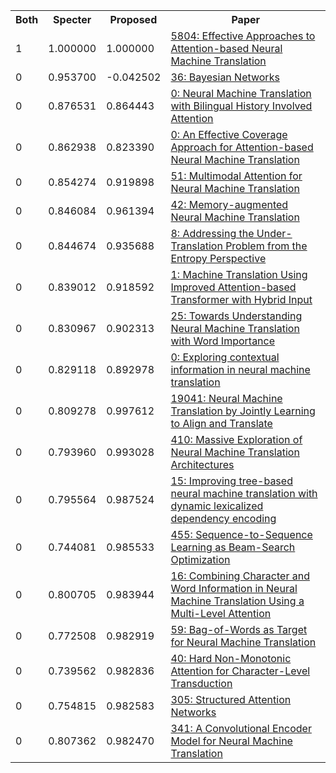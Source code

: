 <html><table><tr>
<th>Both</th>
<th>Specter</th>
<th>Proposed</th>
<th>Paper</th>
</tr>
<tr>
<td>1</td>
<td>1.000000</td>
<td>1.000000</td>
<td><a href="https://www.semanticscholar.org/paper/93499a7c7f699b6630a86fad964536f9423bb6d0">5804: Effective Approaches to Attention-based Neural Machine Translation</a></td>
</tr>
<tr>
<td>0</td>
<td>0.953700</td>
<td>-0.042502</td>
<td><a href="https://www.semanticscholar.org/paper/8a7f874060fe1da3b5e605d541f4b2039ecf39ab">36: Bayesian Networks</a></td>
</tr>
<tr>
<td>0</td>
<td>0.876531</td>
<td>0.864443</td>
<td><a href="https://www.semanticscholar.org/paper/1d95aa40663a49ba4c58c6b1cc60ed676dc437fd">0: Neural Machine Translation with Bilingual History Involved Attention</a></td>
</tr>
<tr>
<td>0</td>
<td>0.862938</td>
<td>0.823390</td>
<td><a href="https://www.semanticscholar.org/paper/3e858cc107ef38a25837fdafcef06763dbb68c5a">0: An Effective Coverage Approach for Attention-based Neural Machine Translation</a></td>
</tr>
<tr>
<td>0</td>
<td>0.854274</td>
<td>0.919898</td>
<td><a href="https://www.semanticscholar.org/paper/7876f448942e2658c3911c42b32ced10f85a4800">51: Multimodal Attention for Neural Machine Translation</a></td>
</tr>
<tr>
<td>0</td>
<td>0.846084</td>
<td>0.961394</td>
<td><a href="https://www.semanticscholar.org/paper/c6c171d2a9be192d60af7b434e4ba2fcbbad7f48">42: Memory-augmented Neural Machine Translation</a></td>
</tr>
<tr>
<td>0</td>
<td>0.844674</td>
<td>0.935688</td>
<td><a href="https://www.semanticscholar.org/paper/2f0b5f77e0851b888fde387414113d07b7e83706">8: Addressing the Under-Translation Problem from the Entropy Perspective</a></td>
</tr>
<tr>
<td>0</td>
<td>0.839012</td>
<td>0.918592</td>
<td><a href="https://www.semanticscholar.org/paper/21d3349a0fe4e6747f5241b2b87d8dccffb0bda9">1: Machine Translation Using Improved Attention-based Transformer with Hybrid Input</a></td>
</tr>
<tr>
<td>0</td>
<td>0.830967</td>
<td>0.902313</td>
<td><a href="https://www.semanticscholar.org/paper/fe090ea947cf728cdef6cb5ef00e1e4fbf94e181">25: Towards Understanding Neural Machine Translation with Word Importance</a></td>
</tr>
<tr>
<td>0</td>
<td>0.829118</td>
<td>0.892978</td>
<td><a href="https://www.semanticscholar.org/paper/12a0a79ff9b073e108ecf8741ab360631eecfa06">0: Exploring contextual information in neural machine translation</a></td>
</tr>
<tr>
<td>0</td>
<td>0.809278</td>
<td>0.997612</td>
<td><a href="https://www.semanticscholar.org/paper/fa72afa9b2cbc8f0d7b05d52548906610ffbb9c5">19041: Neural Machine Translation by Jointly Learning to Align and Translate</a></td>
</tr>
<tr>
<td>0</td>
<td>0.793960</td>
<td>0.993028</td>
<td><a href="https://www.semanticscholar.org/paper/4550a4c714920ef57d19878e31c9ebae37b049b2">410: Massive Exploration of Neural Machine Translation Architectures</a></td>
</tr>
<tr>
<td>0</td>
<td>0.795564</td>
<td>0.987524</td>
<td><a href="https://www.semanticscholar.org/paper/68b626eb3712d5aa0ba3dd1f47d590351ce0009d">15: Improving tree-based neural machine translation with dynamic lexicalized dependency encoding</a></td>
</tr>
<tr>
<td>0</td>
<td>0.744081</td>
<td>0.985533</td>
<td><a href="https://www.semanticscholar.org/paper/5507dc32b368c8afd3b9507e9b5888da7bd7d7cd">455: Sequence-to-Sequence Learning as Beam-Search Optimization</a></td>
</tr>
<tr>
<td>0</td>
<td>0.800705</td>
<td>0.983944</td>
<td><a href="https://www.semanticscholar.org/paper/9ac5ada0654dc1892bf8022fddf5ba528d85b04a">16: Combining Character and Word Information in Neural Machine Translation Using a Multi-Level Attention</a></td>
</tr>
<tr>
<td>0</td>
<td>0.772508</td>
<td>0.982919</td>
<td><a href="https://www.semanticscholar.org/paper/7145dae1bfa95c614b6d0ff8338a58c56b31405e">59: Bag-of-Words as Target for Neural Machine Translation</a></td>
</tr>
<tr>
<td>0</td>
<td>0.739562</td>
<td>0.982836</td>
<td><a href="https://www.semanticscholar.org/paper/db393f34e2f25baea428629c0654929536f824b3">40: Hard Non-Monotonic Attention for Character-Level Transduction</a></td>
</tr>
<tr>
<td>0</td>
<td>0.754815</td>
<td>0.982583</td>
<td><a href="https://www.semanticscholar.org/paper/13d9323a8716131911bfda048a40e2cde1a76a46">305: Structured Attention Networks</a></td>
</tr>
<tr>
<td>0</td>
<td>0.807362</td>
<td>0.982470</td>
<td><a href="https://www.semanticscholar.org/paper/f958d4921951e394057a1c4ec33bad9a34e5dad1">341: A Convolutional Encoder Model for Neural Machine Translation</a></td>
</tr>
</table></html>
